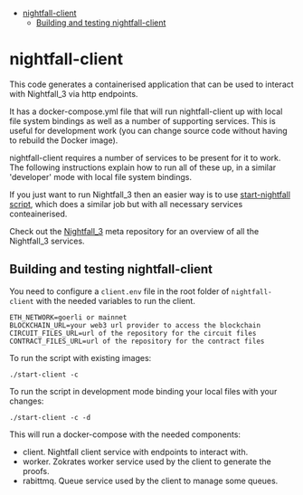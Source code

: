<!-- START doctoc generated TOC please keep comment here to allow auto update -->
<!-- DON'T EDIT THIS SECTION, INSTEAD RE-RUN doctoc TO UPDATE -->

- [nightfall-client](#nightfall-client)
  - [Building and testing nightfall-client](#building-and-testing-nightfall-client)

<!-- END doctoc generated TOC please keep comment here to allow auto update -->

# nightfall-client

This code generates a containerised application that can be used to interact with Nightfall_3 via
http endpoints.

It has a docker-compose.yml file that will run nightfall-client up with local file system bindings
as well as a number of supporting services. This is useful for development work (you can change
source code without having to rebuild the Docker image).

nightfall-client requires a number of services to be present for it to work. The following
instructions explain how to run all of these up, in a similar 'developer' mode with local file
system bindings.

If you just want to run Nightfall_3 then an easier way is to use
[start-nightfall script](https://github.com/EYBlockchain/nightfall_3), which does a similar job but
with all necessary services conteainerised.

Check out the [Nightfall_3](https://github.com/EYBlockchain/nightfall_3) meta repository for an
overview of all the Nightfall_3 services.

## Building and testing nightfall-client

You need to configure a `client.env` file in the root folder of `nightfall-client` with the needed
variables to run the client.

```
ETH_NETWORK=goerli or mainnet
BLOCKCHAIN_URL=your web3 url provider to access the blockchain
CIRCUIT_FILES_URL=url of the repository for the circuit files
CONTRACT_FILES_URL=url of the repository for the contract files
```

To run the script with existing images:

```
./start-client -c
```

To run the script in development mode binding your local files with your changes:

```
./start-client -c -d
```

This will run a docker-compose with the needed components:

- client. Nightfall client service with endpoints to interact with.
- worker. Zokrates worker service used by the client to generate the proofs.
- rabittmq. Queue service used by the client to manage some queues.
